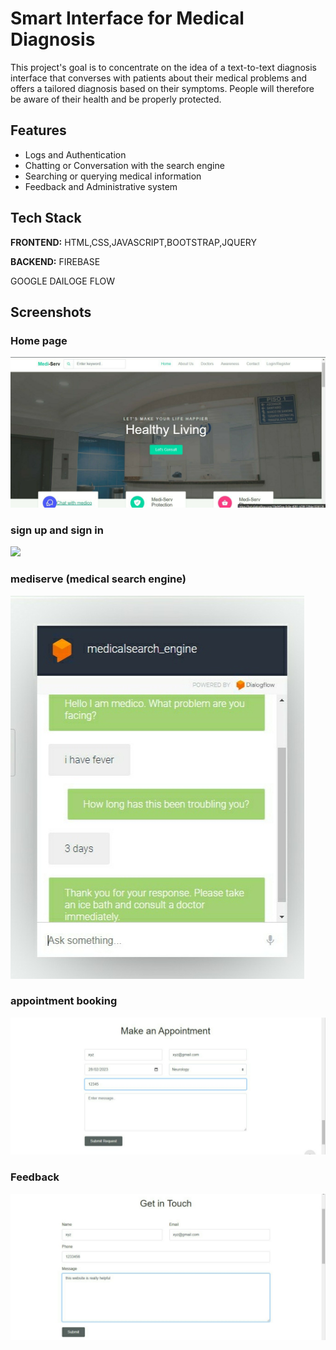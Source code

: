 
# Smart Interface for Medical Diagnosis

This project's goal is to concentrate on the idea of a text-to-text diagnosis interface that converses with patients about their medical problems and offers a tailored diagnosis based on their symptoms. People will therefore be aware of their health and be properly protected.


## Features

- Logs and Authentication
- Chatting or Conversation with the search engine
- Searching or querying medical information
- Feedback and Administrative system



## Tech Stack

**FRONTEND:** HTML,CSS,JAVASCRIPT,BOOTSTRAP,JQUERY

**BACKEND:**  FIREBASE

GOOGLE DAILOGE FLOW



## Screenshots
<h3>Home page</h3>
<img src="home.jpeg">
<br>
<h3>sign up and sign in </h3>
<img src="signup.jpeg>
<img src="signin.jpeg>
<br>
<h3>mediserve (medical search engine) </h3>
<img src="medical_searchengine.jpeg">
<br>
<h3>appointment booking</h3>
<img src="appointment.jpeg">
<br>
<h3>Feedback</h3>
<img src="contact_us.jpeg">


